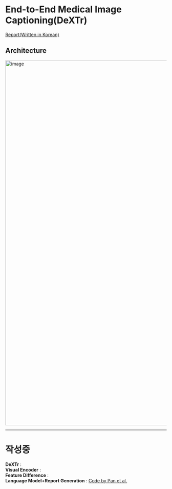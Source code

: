 # End-to-End Medical Image Captioning(DeXTr)

[Report(Written in Korean)](https://www.notion.so/sjinu/End-to-End-Medical-Image-Captioning-63f3fa7dc9be45dea3b8aa664890f123)
## Architecture

<img width="1138" alt="image" src="https://user-images.githubusercontent.com/71121461/160956787-d2bd9d8c-1ebf-41ea-bbe8-3488422d7b9d.png">






----

# 작성중

**DeXTr** :  
**Visual Encoder** :  
**Feature Difference** :   
**Language Model+Report Generation** :   [Code by Pan et al.](https://github.com/JDAI-CV/image-captioning)

